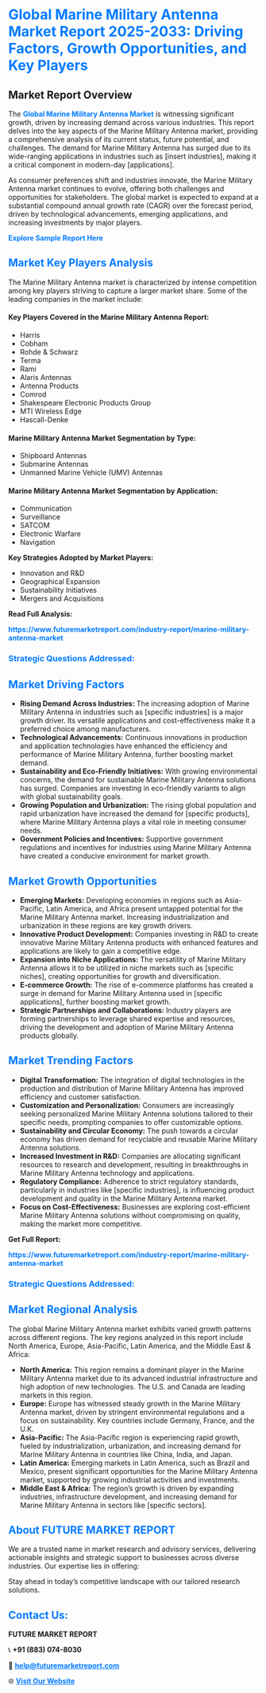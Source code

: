 <h1 style="color: #007BFF;">Global Marine Military Antenna Market Report 2025-2033: Driving Factors, Growth Opportunities, and Key Players</h1>

<section id="overview">
<h2>Market Report Overview</h2>
<p>The <a href="https://www.futuremarketreport.com/industry-report/marine-military-antenna-market" style="color: #007BFF; text-decoration: none;"><strong>Global Marine Military Antenna Market</strong></a> is witnessing significant growth, driven by increasing demand across various industries. This report delves into the key aspects of the Marine Military Antenna market, providing a comprehensive analysis of its current status, future potential, and challenges. The demand for Marine Military Antenna has surged due to its wide-ranging applications in industries such as [insert industries], making it a critical component in modern-day [applications].</p>
<p>As consumer preferences shift and industries innovate, the Marine Military Antenna market continues to evolve, offering both challenges and opportunities for stakeholders. The global market is expected to expand at a substantial compound annual growth rate (CAGR) over the forecast period, driven by technological advancements, emerging applications, and increasing investments by major players.</p>
</section>

<section id="overview">
<p><a href="https://www.futuremarketreport.com/request-sample/reportId=106071" style="color: #007BFF; text-decoration: none;"><strong>Explore Sample Report Here</strong></a></p>
</section>

<section id="key-players">
<h2 style="color: #007BFF;">Market Key Players Analysis</h2>
<p>The Marine Military Antenna market is characterized by intense competition among key players striving to capture a larger market share. Some of the leading companies in the market include:</p>
<h4>Key Players Covered in the Marine Military Antenna Report:</h4>
<ul><li>Harris</li><li>Cobham</li><li>Rohde &amp; Schwarz</li><li>Terma</li><li>Rami</li><li>Alaris Antennas</li><li>Antenna Products</li><li>Comrod</li><li>Shakespeare Electronic Products Group</li><li>MTI Wireless Edge</li><li>Hascall-Denke</li></ul>
<h4>Marine Military Antenna Market Segmentation by Type:</h4>
<ul><li>Shipboard Antennas</li><li>Submarine Antennas</li><li>Unmanned Marine Vehicle (UMV) Antennas</li></ul>

<h4>Marine Military Antenna Market Segmentation by Application:</h4>
<ul><li>Communication</li><li>Surveillance</li><li>SATCOM</li><li>Electronic Warfare</li><li>Navigation</li></ul>
<p><strong>Key Strategies Adopted by Market Players:</strong></p>
<ul>
<li>Innovation and R&D</li>
<li>Geographical Expansion</li>
<li>Sustainability Initiatives</li>
<li>Mergers and Acquisitions</li>
</ul>
</section>

<section>
<p><strong>Read Full Analysis: </strong></p><a href="https://www.futuremarketreport.com/industry-report/marine-military-antenna-market" style="color: #007BFF; text-decoration: none;"><strong>https://www.futuremarketreport.com/industry-report/marine-military-antenna-market</strong></a>
<h3 style="color: #007BFF;">Strategic Questions Addressed:</h3>
</section>

<section id="driving-factors">
<h2 style="color: #007BFF;">Market Driving Factors</h2>
<ul>
<li><strong>Rising Demand Across Industries:</strong> The increasing adoption of Marine Military Antenna in industries such as [specific industries] is a major growth driver. Its versatile applications and cost-effectiveness make it a preferred choice among manufacturers.</li>
<li><strong>Technological Advancements:</strong> Continuous innovations in production and application technologies have enhanced the efficiency and performance of Marine Military Antenna, further boosting market demand.</li>
<li><strong>Sustainability and Eco-Friendly Initiatives:</strong> With growing environmental concerns, the demand for sustainable Marine Military Antenna solutions has surged. Companies are investing in eco-friendly variants to align with global sustainability goals.</li>
<li><strong>Growing Population and Urbanization:</strong> The rising global population and rapid urbanization have increased the demand for [specific products], where Marine Military Antenna plays a vital role in meeting consumer needs.</li>
<li><strong>Government Policies and Incentives:</strong> Supportive government regulations and incentives for industries using Marine Military Antenna have created a conducive environment for market growth.</li>
</ul>
</section>

<section id="growth-opportunities">
<h2 style="color: #007BFF;">Market Growth Opportunities</h2>
<ul>
<li><strong>Emerging Markets:</strong> Developing economies in regions such as Asia-Pacific, Latin America, and Africa present untapped potential for the Marine Military Antenna market. Increasing industrialization and urbanization in these regions are key growth drivers.</li>
<li><strong>Innovative Product Development:</strong> Companies investing in R&D to create innovative Marine Military Antenna products with enhanced features and applications are likely to gain a competitive edge.</li>
<li><strong>Expansion into Niche Applications:</strong> The versatility of Marine Military Antenna allows it to be utilized in niche markets such as [specific niches], creating opportunities for growth and diversification.</li>
<li><strong>E-commerce Growth:</strong> The rise of e-commerce platforms has created a surge in demand for Marine Military Antenna used in [specific applications], further boosting market growth.</li>
<li><strong>Strategic Partnerships and Collaborations:</strong> Industry players are forming partnerships to leverage shared expertise and resources, driving the development and adoption of Marine Military Antenna products globally.</li>
</ul>
</section>

<section id="trending-factors">
<h2 style="color: #007BFF;">Market Trending Factors</h2>
<ul>
<li><strong>Digital Transformation:</strong> The integration of digital technologies in the production and distribution of Marine Military Antenna has improved efficiency and customer satisfaction.</li>
<li><strong>Customization and Personalization:</strong> Consumers are increasingly seeking personalized Marine Military Antenna solutions tailored to their specific needs, prompting companies to offer customizable options.</li>
<li><strong>Sustainability and Circular Economy:</strong> The push towards a circular economy has driven demand for recyclable and reusable Marine Military Antenna solutions.</li>
<li><strong>Increased Investment in R&D:</strong> Companies are allocating significant resources to research and development, resulting in breakthroughs in Marine Military Antenna technology and applications.</li>
<li><strong>Regulatory Compliance:</strong> Adherence to strict regulatory standards, particularly in industries like [specific industries], is influencing product development and quality in the Marine Military Antenna market.</li>
<li><strong>Focus on Cost-Effectiveness:</strong> Businesses are exploring cost-efficient Marine Military Antenna solutions without compromising on quality, making the market more competitive.</li>
</ul>
</section>

<section>
<p><strong>Get Full Report: </strong></p><a href="https://www.futuremarketreport.com/industry-report/marine-military-antenna-market" style="color: #007BFF; text-decoration: none;"><strong>https://www.futuremarketreport.com/industry-report/marine-military-antenna-market</strong></a>
<h3 style="color: #007BFF;">Strategic Questions Addressed:</h3>
</section>


<section id="regional-analysis">
<h2 style="color: #007BFF;">Market Regional Analysis</h2>
<p>The global Marine Military Antenna market exhibits varied growth patterns across different regions. The key regions analyzed in this report include North America, Europe, Asia-Pacific, Latin America, and the Middle East & Africa:</p>
<ul>
<li><strong>North America:</strong> This region remains a dominant player in the Marine Military Antenna market due to its advanced industrial infrastructure and high adoption of new technologies. The U.S. and Canada are leading markets in this region.</li>
<li><strong>Europe:</strong> Europe has witnessed steady growth in the Marine Military Antenna market, driven by stringent environmental regulations and a focus on sustainability. Key countries include Germany, France, and the U.K.</li>
<li><strong>Asia-Pacific:</strong> The Asia-Pacific region is experiencing rapid growth, fueled by industrialization, urbanization, and increasing demand for Marine Military Antenna in countries like China, India, and Japan.</li>
<li><strong>Latin America:</strong> Emerging markets in Latin America, such as Brazil and Mexico, present significant opportunities for the Marine Military Antenna market, supported by growing industrial activities and investments.</li>
<li><strong>Middle East & Africa:</strong> The region’s growth is driven by expanding industries, infrastructure development, and increasing demand for Marine Military Antenna in sectors like [specific sectors].</li>
</ul>
</section>

<footer>
<h2 style="color: #007BFF;">About FUTURE MARKET REPORT</h2>
<p>We are a trusted name in market research and advisory services, delivering actionable insights and strategic support to businesses across diverse industries. Our expertise lies in offering:</p>

<p>Stay ahead in today’s competitive landscape with our tailored research solutions.</p>

<h2 style="color: #007BFF;">Contact Us:</h2>
<p><strong>FUTURE MARKET REPORT</strong></p>
<p>📞 <strong>+91 (883) 074-8030</strong></p>
<p>📧 <strong><a href="mailto:help@futuremarketreport.com" style="color: #007BFF;">help@futuremarketreport.com</a></strong></p>
<p>🌐 <strong><a href="https://www.futuremarketreport.com/" style="color: #007BFF;">Visit Our Website</a></strong></p>
</footer>